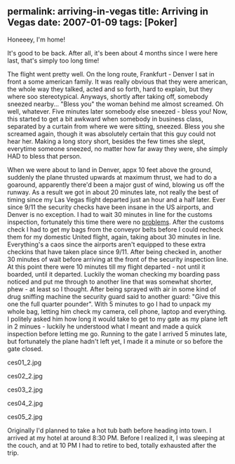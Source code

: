 permalink: arriving-in-vegas
title: Arriving in Vegas
date: 2007-01-09
tags: [Poker]
---
Honeeey, I'm home!

It's good to be back. After all, it's been about 4 months since I were here last, that's simply too long time!

The flight went pretty well. On the long route, Frankfurt - Denver I sat in front a some american family. It was really obvious that they were american, the whole way they talked, acted and so forth, hard to explain, but they where soo stereotypical. Anyways, shortly after taking off, somebody sneezed nearby... "Bless you" the woman behind me almost screamed. Oh well, whatever. Five minutes later somebody else sneezed - bless you! Now, this started to get a bit awkward when somebody in business class, separated by a curtain from where we were sitting, sneezed. Bless you she screamed again, though it was absolutely certain that this guy could not hear her. Making a long story short, besides the few times she slept, everytime someone sneezed, no matter how far away they were, she simply HAD to bless that person.

When we were about to land in Denver, appx 10 feet above the ground, suddenly the plane thrusted upwards at maximum thrust, we had to do a goaround, apparently there'd been a major gust of wind, blowing us off the runway. As a result we got in about 20 minutes late, not really the best of timing since my Las Vegas flight departed just an hour and a half later. Ever since 9/11 the security checks have been insane in the US airports, and Denver is no exception. I had to wait 30 minutes in line for the customs inspection, fortunately this time there were no [problems](http://www.improve.dk/blog/2006/07/26/arrivalatvegas). After the customs check I had to get my bags from the conveyor belts before I could recheck them for my domestic United flight, again, taking about 30 minutes in line. Everything's a caos since the airports aren't equipped to these extra checkins that have taken place since 9/11. After being checked in, another 30 minutes of wait before arriving at the front of the security inspection line. At this point there were 10 minutes till my flight departed - not until it boarded, until it departed. Luckily the woman checking my boarding pass noticed and put me through to another line that was somewhat shorter, phew - at least so I thought. After being sprayed with air in some kind of drug sniffing machine the security guard said to another guard: "Give this one the full quarter pounder". With 5 minutes to go I had to unpack my whole bag, letting him check my camera, cell phone, laptop and everything. I politely asked him how long it would take to get to my gate as my plane left in 2 minues - luckily he understood what I meant and made a quick inspection before letting me go. Running to the gate I arrived 5 minutes late, but fortunately the plane hadn't left yet, I made it a minute or so before the gate closed.

ces01_2.jpg

ces02_2.jpg

ces03_2.jpg

ces04_2.jpg

ces05_2.jpg

Originally I'd planned to take a hot tub bath before heading into town. I arrived at my hotel at around 8:30 PM. Before I realized it, I was sleeping at the couch, and at 10 PM I had to retire to bed, totally exhausted after the trip.
